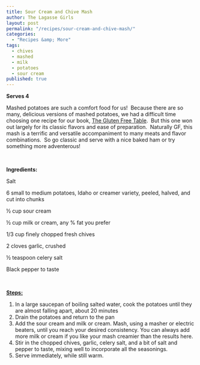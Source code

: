 ```yaml
---
title: Sour Cream and Chive Mash
author: The Lagasse Girls
layout: post
permalink: "/recipes/sour-cream-and-chive-mash/"
categories: 
  - "Recipes &amp; More"
tags: 
  - chives
  - mashed
  - milk
  - potatoes
  - sour cream
published: true
---
```


**Serves 4**

Mashed potatoes are such a comfort food for us!  Because there are so many, delicious versions of mashed potatoes, we had a difficult time choosing one recipe for our book, <span style="text-decoration: underline;">The Gluten Free Table</span>.  But this one won out largely for its classic flavors and ease of preparation.  Naturally GF, this mash is a terrific and versatile accompaniment to many meats and flavor combinations.  So go classic and serve with a nice baked ham or try something more adventerous!

&nbsp;

**Ingredients:**

Salt

6 small to medium potatoes, Idaho or creamer variety, peeled, halved, and cut into chunks

½ cup sour cream

½ cup milk or cream, any % fat you prefer

1/3 cup finely chopped fresh chives

2 cloves garlic, crushed

½ teaspoon celery salt

Black pepper to taste

&nbsp;

**<span style="text-decoration: underline;">Steps:</span>**

  1. In a large saucepan of boiling salted water, cook the potatoes until they are almost falling apart, about 20 minutes
  2. Drain the potatoes and return to the pan
  3. Add the sour cream and milk or cream. Mash, using a masher or electric beaters, until you reach your desired consistency. You can always add more milk or cream if you like your mash creamier than the results here.
  4. Stir in the chopped chives, garlic, celery salt, and a bit of salt and pepper to taste, mixing well to incorporate all the seasonings.
  5. Serve immediately, while still warm.
